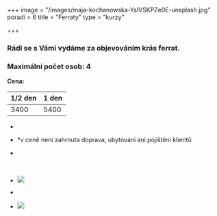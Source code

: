 +++
image = "/images/maja-kochanowska-YslVSKPZe0E-unsplash.jpg"
poradi = 6
title = "Ferraty"
type = "kurzy"

+++
### Rádi se s Vámi vydáme za objevováním krás ferrat.

### Maximální počet osob: 4

**Cena:**

| 1/2 den | 1 den |
| --- | --- |
| 3400 | 5400 |

* 
* *v ceně není zahrnuta doprava, ubytování ani pojištění klientů
* &nbsp;

   
* ![](/images/klaus-huber-2KpJ7EpccGQ-unsplash.jpg)
* 
* ![](/images/maja-kochanowska-EiJQdDI_t_Y-unsplash.jpg)